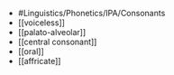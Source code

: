 - #Linguistics/Phonetics/IPA/Consonants
- [[voiceless]]
- [[palato-alveolar]]
- [[central consonant]]
- [[oral]]
- [[affricate]]